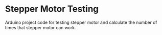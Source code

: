 # Stepper Motor Testing
Arduino project code for testing stepper motor and calculate the number of times that stepper motor can work.
